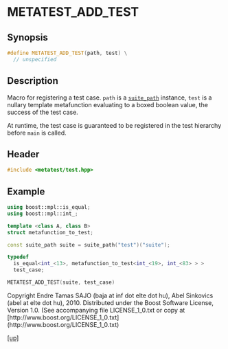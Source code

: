 # METATEST_ADD_TEST

## Synopsis

```cpp
#define METATEST_ADD_TEST(path, test) \
  // unspecified
```


## Description

Macro for registering a test case. `path` is a
[`suite_path`](suite_path.html) instance, `test` is a nullary template
metafunction evaluating to a boxed boolean value, the success of the test case.

At runtime, the test case is guaranteed to be registered in the test hierarchy
before `main` is called.

## Header

```cpp
#include <metatest/test.hpp>
```

## Example

```cpp
using boost::mpl::is_equal;
using boost::mpl::int_;

template <class A, class B>
struct metafunction_to_test;

const suite_path suite = suite_path("test")("suite");

typedef
  is_equal<int_<13>, metafunction_to_test<int_<19>, int_<83> > >
  test_case;

METATEST_ADD_TEST(suite, test_case)
```

<p class="copyright">
Copyright Endre Tamas SAJO (baja at inf dot elte dot hu),
Abel Sinkovics (abel at elte dot hu), 2010.
Distributed under the Boost Software License, Version 1.0.
(See accompanying file LICENSE_1_0.txt or copy at
[http://www.boost.org/LICENSE_1_0.txt](http://www.boost.org/LICENSE_1_0.txt)
</p>

[[up]](index.html)




